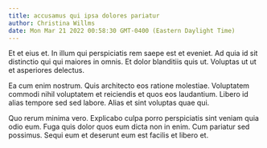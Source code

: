 ```yaml
---
title: accusamus qui ipsa dolores pariatur
author: Christina Willms
date: Mon Mar 21 2022 00:58:30 GMT-0400 (Eastern Daylight Time)
---
```

Et et eius et. In illum qui perspiciatis rem saepe est et eveniet. Ad quia id sit distinctio qui qui maiores in omnis. Et dolor blanditiis quis ut. Voluptas ut ut et asperiores delectus.

 Ea cum enim nostrum. Quis architecto eos ratione molestiae. Voluptatem commodi nihil voluptatem et reiciendis et quos eos laudantium. Libero id alias tempore sed sed labore. Alias et sint voluptas quae qui.

 Quo rerum minima vero. Explicabo culpa porro perspiciatis sint veniam quia odio eum. Fuga quis dolor quos eum dicta non in enim. Cum pariatur sed possimus. Sequi eum et deserunt eum est facilis et libero et.
